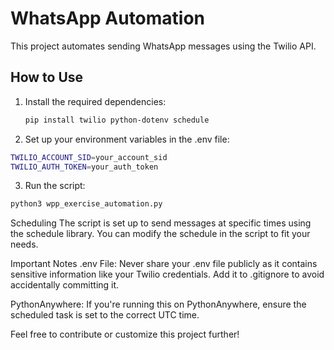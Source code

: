 # WhatsApp Automation

This project automates sending WhatsApp messages using the Twilio API.

## How to Use

1. Install the required dependencies:
   ```bash
   pip install twilio python-dotenv schedule
   ```

2. Set up your environment variables in the .env file:
  ```bash
TWILIO_ACCOUNT_SID=your_account_sid
TWILIO_AUTH_TOKEN=your_auth_token
```

3. Run the script:
```bash
python3 wpp_exercise_automation.py
```
Scheduling
The script is set up to send messages at specific times using the schedule library. You can modify the schedule in the script to fit your needs.

Important Notes
.env File: Never share your .env file publicly as it contains sensitive information like your Twilio credentials. Add it to .gitignore to avoid accidentally committing it.

PythonAnywhere: If you're running this on PythonAnywhere, ensure the scheduled task is set to the correct UTC time.

Feel free to contribute or customize this project further!

